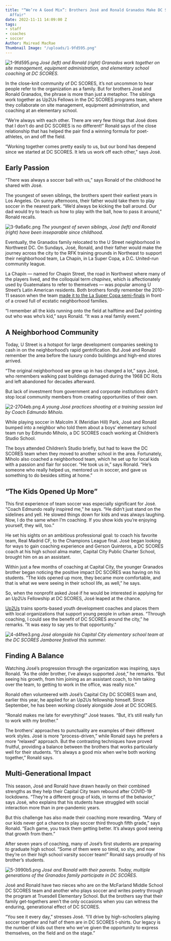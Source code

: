 ```yaml
---
title: "“We’re A Good Mix”: Brothers José and Ronald Granados Make DC SCORES a Family
  Affair"
date: 2022-11-11 14:09:00 Z
tags:
- staff
- coaches
- soccer
Author: Mairead MacRae
Thumbnail Image: "/uploads/1-9fd595.png"
---
```


![1-9fd595.png](/uploads/1-9fd595.png)
*José (left) and Ronald (right) Granados work together on site management, equipment administration, and elementary school coaching at DC SCORES.*

In the close-knit community of DC SCORES, it’s not uncommon to hear people refer to the organization as a family. But for brothers José and Ronald Granados, the phrase is more than just a metaphor. The siblings work together as Up2Us Fellows in the DC SCORES programs team, where they collaborate on site management, equipment administration, and coaching at an elementary school.











“We’re always with each other. There are very few things that José does that I don’t do and DC SCORES is no different!” Ronald says of the close relationship that has helped the pair find a winning formula for poet-athletes, on and off the field.

“Working together comes pretty easily to us, but our bond has deepend since we started at DC SCORES. It lets us work off each other,” says José.

## Early Passion

“There was always a soccer ball with us,” says Ronald of the childhood he shared with José.

The youngest of seven siblings, the brothers spent their earliest years in Los Angeles. On sunny afternoons, their father would take them to play soccer in the nearest park. “We’d always be kicking the ball around. Our dad would try to teach us how to play with the ball, how to pass it around,” Ronald recalls.

![3-9a6a6c.png](/uploads/3-9a6a6c.png)
*The youngest of seven siblings, José (left) and Ronald (right) have been inseparable since childhood.*

Eventually, the Granados family relocated to the U Street neighborhood in Northwest DC. On Sundays, José, Ronald, and their father would make the journey across the city to the RFK training grounds in Northeast to support their neighborhood team, La Chapín, in La Super Copa, a D.C. United-run community league.

La Chapín — named for Chapin Street, the road in Northwest where many of the players lived, and the colloquial term *chapínes*, which is affectionately used by Guatemalans to refer to themselves — was popular among U Street’s Latin American residents. Both brothers fondly remember the 2010-11 season when the team [made it to the La Super Copa semi-finals](https://www.dcunited.com/news/la-super-copa-vi-semifinals-set) in front of a crowd full of ecstatic neighborhood families.

“I remember all the kids running onto the field at halftime and Dad pointing out who was who’s kid,” says Ronald. “It was a real family event.”

## A Neighborhood Community

Today, U Street is a hotspot for large development companies seeking to cash in on the neighborhood’s rapid gentrification. But José and Ronald remember the area before the luxury condo buildings and high-end stores arrived.

“The original neighborhood we grew up in has changed a lot,” says José, who remembers walking past buildings damaged during the 1968 DC Riots and left abandoned for decades afterward.

But lack of investment from government and corporate institutions didn’t stop local community members from creating opportunities of their own.

![2-2704eb.png](/uploads/2-2704eb.png)
*A young José practices shooting at a training session led by Coach Edmundo Miholo.*

While playing soccer in Malcolm X (Meridian Hill) Park, José and Ronald bumped into a neighbor who told them about a boys’ elementary school team run by Edmundo Miholo, a DC SCORES coach working at Children’s Studio School.

The boys attended Children’s Studio briefly, but had to leave the DC SCORES team when they moved to another school in the area. Fortunately, Miholo also coached a neighborhood team, which he set up for local kids with a passion and flair for soccer. “He took us in,” says Ronald. “He’s someone who really helped us, mentored us in soccer, and gave us something to do besides sitting at home.”

## “The Kids Opened Up More”

This first experience of team soccer was especially significant for José. “Coach Edmundo really inspired me,” he says. “He didn’t just stand on the sidelines and yell. He slowed things down for kids and was always laughing. Now, I do the same when I’m coaching. If you show kids you’re enjoying yourself, they will, too.”

He set his sights on an ambitious professional goal: to coach his favorite team, Real Madrid CF, to the Champions League final. José began looking for ways to gain coaching experience and Gerson Quinteros, a DC SCORES coach at his high school alma mater, Capital City Public Charter School, brought him on as an assistant.

Within just a few months of coaching at Capital City, the younger Granados brother began noticing the positive impact DC SCORES was having on his students. “The kids opened up more, they became more comfortable, and that is what we were seeing in their school life, as well,” he says.

So, when the nonprofit asked José if he would be interested in applying for an Up2Us Fellowship at DC SCORES, José leaped at the chance.

[Up2Us](https://www.up2us.org/) trains sports-based youth development coaches and places them with local organizations that support young people in urban areas. “Through coaching, I could see the benefit of DC SCORES around the city,” he remarks. “It was easy to say yes to that opportunity.”

![4-d4fee3.png](/uploads/4-d4fee3.png)
*José alongside his Capital City elementary school team at the DC SCORES Jamboree festival this summer.*

## Finding A Balance

Watching José’s progression through the organization was inspiring, says Ronald. “As the older brother, I’ve always supported José,” he remarks. “But seeing his growth, from him joining as an assistant coach, to him taking over the team, to getting to work in the office, was really nice.”

Ronald often volunteered with José’s Capital City DC SCORES team and, earlier this year, he applied for an Up2Us fellowship himself. Since September, he has been working closely alongside José at DC SCORES.

“Ronald makes me late for everything!” José teases. “But, it’s still really fun to work with my brother.”

The brothers’ approaches to punctuality are examples of their different work styles. José is more “process-driven,” while Ronald says he prefers a more “relaxed” approach. But the contrasting techniques have proved fruitful, providing a balance between the brothers that works particularly well for their students. “It’s always a good mix when we’re both working together,” Ronald says.

## Multi-Generational Impact

This season, José and Ronald have drawn heavily on their combined strengths as they help their Capital City team rebound after COVID-19 lockdowns. “They’re a different group of kids, in terms of the behavior,” says José, who explains that his students have struggled with social interaction more than in pre-pandemic years.

But this challenge has also made their coaching more rewarding. “Many of our kids never got a chance to play soccer third through fifth grade,” says Ronald. “Each game, you track them getting better. It’s always good seeing that growth from them.”

After seven years of coaching, many of José’s first students are preparing to graduate high school. “Some of them were so timid, so shy, and now they’re on their high school varsity soccer team!” Ronald says proudly of his brother’s students.

![5-3990b5.png](/uploads/5-3990b5.png)
*José and Ronald with their parents. Today, multiple generations of the Granados family participate in DC SCORES.*

José and Ronald have two nieces who are on the McFarland Middle School DC SCORES team and another who plays soccer and writes poetry through the program at Truesdell Elementary School. But the brothers say that their family get-togethers aren’t the only occasions when you can witness the enduring, generational effect of DC SCORES.

“You see it every day,” stresses José. “I’ll drive by high-schoolers playing soccer together and half of them are in DC SCORES t-shirts. Our legacy is the number of kids out there who we’ve given the opportunity to express themselves, on the field and on the stage.”